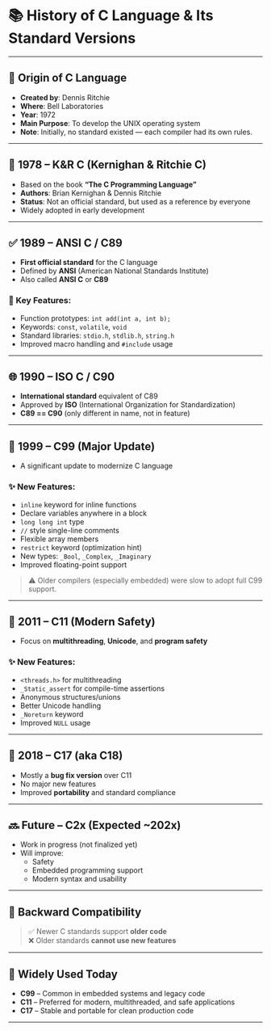 # 📚 History of C Language & Its Standard Versions

---

## 🧠 Origin of C Language

- **Created by**: Dennis Ritchie  
- **Where**: Bell Laboratories  
- **Year**: 1972  
- **Main Purpose**: To develop the UNIX operating system  
- **Note**: Initially, no standard existed — each compiler had its own rules.

---

## 📘 1978 – K&R C (Kernighan & Ritchie C)

- Based on the book **“The C Programming Language”**
- **Authors**: Brian Kernighan & Dennis Ritchie  
- **Status**: Not an official standard, but used as a reference by everyone  
- Widely adopted in early development

---

## ✅ 1989 – ANSI C / C89

- **First official standard** for the C language  
- Defined by **ANSI** (American National Standards Institute)  
- Also called **ANSI C** or **C89**

### 🔧 Key Features:
- Function prototypes: `int add(int a, int b);`
- Keywords: `const`, `volatile`, `void`
- Standard libraries: `stdio.h`, `stdlib.h`, `string.h`
- Improved macro handling and `#include` usage

---

## 🌐 1990 – ISO C / C90

- **International standard** equivalent of C89  
- Approved by **ISO** (International Organization for Standardization)  
- **C89 == C90** (only different in name, not in feature)

---

## 🔄 1999 – C99 (Major Update)

- A significant update to modernize C language

### ✨ New Features:
- `inline` keyword for inline functions  
- Declare variables anywhere in a block  
- `long long int` type  
- `//` style single-line comments  
- Flexible array members  
- `restrict` keyword (optimization hint)  
- New types: `_Bool`, `_Complex`, `_Imaginary`  
- Improved floating-point support

> ⚠️ Older compilers (especially embedded) were slow to adopt full C99 support.

---

## 🧵 2011 – C11 (Modern Safety)

- Focus on **multithreading**, **Unicode**, and **program safety**

### ✨ New Features:
- `<threads.h>` for multithreading  
- `_Static_assert` for compile-time assertions  
- Anonymous structures/unions  
- Better Unicode handling  
- `_Noreturn` keyword  
- Improved `NULL` usage

---

## 🔧 2018 – C17 (aka C18)

- Mostly a **bug fix version** over C11  
- No major new features  
- Improved **portability** and standard compliance

---

## 🔜 Future – C2x (Expected ~202x)

- Work in progress (not finalized yet)  
- Will improve:
  - Safety
  - Embedded programming support
  - Modern syntax and usability

---

## 🔁 Backward Compatibility

> ✅ Newer C standards support **older code**  
> ❌ Older standards **cannot use new features**

---

## 📌 Widely Used Today

- **C99** – Common in embedded systems and legacy code  
- **C11** – Preferred for modern, multithreaded, and safe applications  
- **C17** – Stable and portable for clean production code

---


